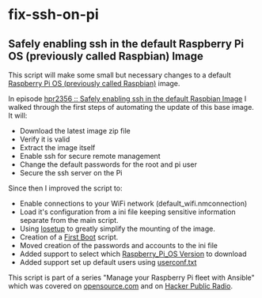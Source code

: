 # fix-ssh-on-pi

## Safely enabling ssh in the default Raspberry Pi OS (previously called Raspbian) Image

This script will make some small but necessary changes to a default [Raspberry Pi OS (previously called Raspbian)](https://www.raspbian.org/) image. 

In episode [hpr2356 :: Safely enabling ssh in the default Raspbian Image](http://hackerpublicradio.org/eps.php?id=2356) I walked through the first steps of automating the update of this base image. It will:

- Download the latest image zip file
- Verify it is valid
- Extract the image itself
- Enable ssh for secure remote management
- Change the default passwords for the root and pi user
- Secure the ssh server on the Pi

Since then I improved the script to:

- Enable connections to your WiFi network (default_wifi.nmconnection)
- Load it's configuration from a ini file keeping sensitive information separate from the main script.
- Using [losetup](http://man7.org/linux/man-pages/man8/losetup.8.html) to greatly simplify the mounting of the image.
- Creation of a [First Boot](https://github.com/nmcclain/raspberian-firstboot) script.
- Moved creation of the passwords and accounts to the ini file
- Added support to select which [Raspberry_Pi_OS Version](https://en.wikipedia.org/wiki/Raspberry_Pi_OS#Versions) to download
- Added support set up default users using [userconf.txt](https://www.raspberrypi.com/documentation/computers/configuration.html#configuring-a-user)

This script is part of a series "Manage your Raspberry Pi fleet with Ansible" which was covered on [opensource.com](https://opensource.com/article/20/9/raspberry-pi-ansible) and on [Hacker Public Radio](http://hackerpublicradio.org/eps.php?id=3173).
